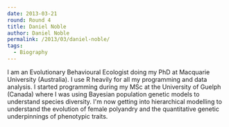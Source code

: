 ```yaml
---
date: 2013-03-21
round: Round 4
title: Daniel Noble
author: Daniel Noble
permalink: /2013/03/daniel-noble/
tags:
  - Biography
---
```

I am an Evolutionary Behavioural Ecologist doing my PhD at Macquarie University (Australia). I use R heavily for all my programming and data analysis. I started programming during my MSc at the University of Guelph (Canada) where I was using Bayesian population genetic models to understand species diversity. I'm now getting into hierarchical modelling to understand the evolution of female polyandry and the quantitative genetic underpinnings of phenotypic traits.
